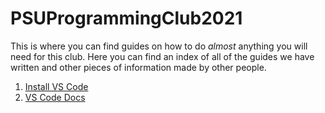 # PSUProgrammingClub2021
This is where you can find guides on how to do *almost* anything you will need for this club.
Here you can find an index of all of the guides we have written and other pieces of information made by other people.

1. [Install VS Code](https://github.com/PSUProgrammingClub2021/Guides/blob/main/VSCode.md)
2. [VS Code Docs](https://code.visualstudio.com/docs)
